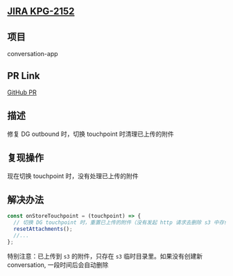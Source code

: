 ## [JIRA KPG-2152](https://talkdesk.atlassian.net/browse/KPG-2152)

## 项目

conversation-app

## PR Link

[GitHub PR](https://github.com/Talkdesk/conversation-app/pull/3587)

## 描述

修复 DG outbound 时，切换 touchpoint 时清理已上传的附件

## 复现操作

现在切换 touchpoint 时，没有处理已上传的附件

## 解决办法

```jsx
const onStoreTouchpoint = (touchpoint) => {
  // 切换 DG touchpoint 时，重置已上传的附件（没有发起 http 请求去删除 s3 中存储的附件）
  resetAttachments();
  //...
};
```

特别注意：已上传到 `s3` 的附件，只存在 `s3` 临时目录里。如果没有创建新 conversation, 一段时间后会自动删除
